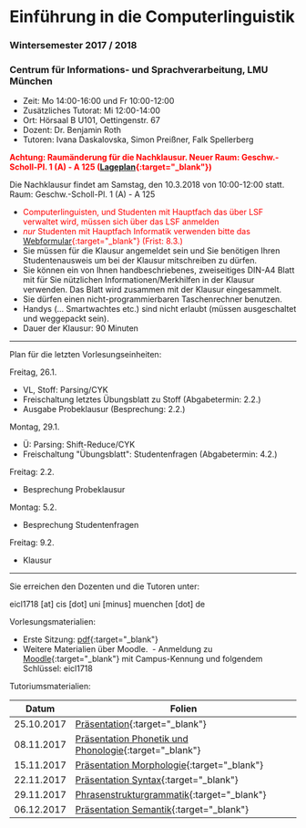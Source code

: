 # Einführung in die Computerlinguistik
### Wintersemester 2017 / 2018
### Centrum für Informations- und Sprachverarbeitung, LMU München

 - Zeit: Mo 14:00-16:00 und Fr 10:00-12:00
 - Zusätzliches Tutorat: Mi 12:00-14:00
 - Ort: Hörsaal B U101, Oettingenstr. 67
 - Dozent: Dr. Benjamin Roth
 - Tutoren: Ivana Daskalovska, Simon Preißner, Falk Spellerberg

<span style="color:red">**Achtung: Raumänderung für die Nachklausur. Neuer Raum: Geschw.-Scholl-Pl. 1 (A) - A 125 ([Lageplan](http://www.uni-muenchen.de/raumfinder/index.html#/building/bw0000/map?room=000001215_){:target="_blank"})**</span>

Die Nachklausur findet am Samstag, den 10.3.2018 von 10:00-12:00 statt. Raum: Geschw.-Scholl-Pl. 1 (A) - A 125
 - <span style="color:red">Computerlinguisten, und Studenten mit Hauptfach das über LSF verwaltet wird, müssen sich über das LSF anmelden</span>
 - <span style="color:red">*nur* Studenten mit Hauptfach Informatik verwenden bitte das [Webformular](https://goo.gl/forms/vBSN2TDc3AgqJwoZ2){:target="_blank"} (Frist: 8.3.)</span>
 - Sie müssen für die Klausur angemeldet sein und Sie benötigen Ihren Studentenausweis um bei der Klausur mitschreiben zu dürfen.
 - Sie können ein von Ihnen handbeschriebenes, zweiseitiges DIN-A4 Blatt mit für Sie nützlichen Informationen/Merkhilfen in der Klausur verwenden. Das Blatt wird zusammen mit der Klausur eingesammelt.
 - Sie dürfen einen nicht-programmierbaren Taschenrechner benutzen.
 - Handys (... Smartwachtes etc.) sind nicht erlaubt (müssen ausgeschaltet und weggepackt sein).
 - Dauer der Klausur: 90 Minuten

- - -
Plan für die letzten Vorlesungseinheiten:

Freitag, 26.1.

  - VL, Stoff: Parsing/CYK
  - Freischaltung letztes Übungsblatt zu Stoff (Abgabetermin: 2.2.)
  - Ausgabe Probeklausur (Besprechung: 2.2.)

Montag, 29.1.

  - Ü: Parsing: Shift-Reduce/CYK
  - Freischaltung "Übungsblatt": Studentenfragen (Abgabetermin: 4.2.)

Freitag: 2.2.

  - Besprechung Probeklausur

Montag: 5.2.

  - Besprechung Studentenfragen

Freitag: 9.2.

  - Klausur

- - -

Sie erreichen den Dozenten und die Tutoren unter:

eicl1718 [at] cis [dot] uni [minus] muenchen [dot] de

 Vorlesungsmaterialien:
  - Erste Sitzung: [pdf](https://eicl1718.github.io/intro.pdf){:target="_blank"}
  - Weitere Materialien über Moodle.
  - Anmeldung zu [Moodle](https://moodle.lmu.de/course/view.php?id=2445){:target="_blank"} mit Campus-Kennung und folgendem Schlüssel: eicl1718

Tutoriumsmaterialien:

| Datum      | Folien
| ---------- | -------------------------------------------------------------------------------------------------
| 25.10.2017 | [Präsentation](https://eicl1718.github.io/tutorium_25.11.2017.pdf){:target="_blank"}
| 08.11.2017 | [Präsentation Phonetik und Phonologie](https://eicl1718.github.io/tutorium_2.pdf){:target="_blank"}
| 15.11.2017 | [Präsentation Morphologie](https://eicl1718.github.io/tutorium_3.pdf){:target="_blank"}
| 22.11.2017 | [Präsentation Syntax](https://eicl1718.github.io/tutorium_4.pdf){:target="_blank"}
| 29.11.2017 | [Phrasenstrukturgrammatik](https://eicl1718.github.io/Phrasenstruktur%20und%20Feldermodell.pdf){:target="_blank"}
| 06.12.2017 | [Präsentation Semantik](https://eicl1718.github.io/tutorium_6.pdf){:target="_blank"}
